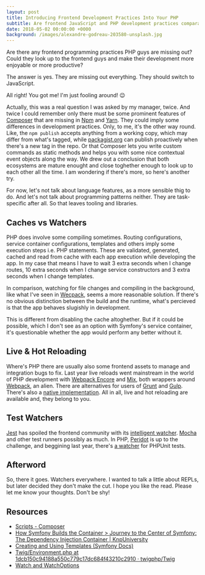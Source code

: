 ```yaml
---
layout: post
title: Introducing Frontend Development Practices Into Your PHP
subtitle: Are frontend JavaScript and PHP development practices comparable?
date: 2018-05-02 00:00:00 +0000
background: /images/alexandre-godreau-203580-unsplash.jpg
---
```


Are there any frontend programming practices PHP guys are missing out? Could they look up to the frontend guys and make their development more enjoyable or more productive?

The answer is yes. They are missing out everything. They should switch to JavaScript.

All right! You got me! I'm just fooling around! 😉

Actually, this was a real question I was asked by my manager, twice. And twice I could remember only there must be some prominent features of [Composer](https://getcomposer.org/) that are missing in [Npm](https://docs.npmjs.com/) and [Yarn](https://yarnpkg.com/en/). They could imply some differences in development practices. Only, to me, it's the other way round. Like, the `npm publish` accepts anything from a working copy, which may differ from what's tagged, while [packagist.org](https://packagist.org/) can publish proactively when there's a new tag in the repo. Or that Composer lets you write custom commands as static methods and helps you with some nice contextual event objects along the way. We drew out a conclusion that both ecosystems are mature enought and close toghether enough to look up to each other all the time. I am wondering if there's more, so here's another try.

For now, let's not talk about language features, as a more sensible thig to do. And let's not talk about programming patterns neither. They are task-specific after all. So that leaves tooling and libraries.

## Caches vs Watchers

PHP does involve some compiling sometimes. Routing configurations, service container configurations, templates and others imply some execution steps i.e. PHP statements. These are validated, generated, cached and read from cache with each app execution while developing the app. In my case that means I have to wait 3 extra seconds when I change routes, 10 extra seconds when I change service constructors and 3 extra seconds when I change templates.

In comparison, watching for file changes and compiling in the background, like what I've seen in [Wecpack](https://webpack.js.org/), seems a more reasonable solution. If there's no obvious distinction between the build and the runtime, what's percieved is that the app behaves slugishly in development.

This is different from disabling the cache altoghether. But if it could be possible, which I don't see as an option with Symfony's service container, it's questionable whether the app would perform any better without it.

## Live & Hot Reloading

Where's PHP there are usually also some frontend assets to manage and integration bugs to fix. Last year live reloads went mainstream in the world of PHP development with [Webpack Encore](https://symfony.com/doc/current/frontend.html) and [Mix](https://laravel.com/docs/5.4/mix), both wrappers around [Webpack](https://webpack.js.org/), an alien. There are alternatives for users of [Grunt](https://gruntjs.com/) and [Gulp](https://gulpjs.com/). There's also a [native implementation](https://github.com/RickySu/php-livereload). All in all, live and hot reloading are available and, they belong to you.

## Test Watchers

[Jest](https://facebook.github.io/jest/en/) has spoiled the frontend community with its [intelligent watcher](https://facebook.github.io/jest/docs/en/cli.html#watch). [Mocha](https://github.com/mochajs/mocha) and other test runners possibly as much. In PHP, [Peridot](http://peridot-php.github.io/) is up to the challenge, and beggining last year, there's [a watcher](https://github.com/spatie/phpunit-watcher) for PHPUnit tests.

## Afterword

So, there it goes. Watchers everywhere. I wanted to talk a little about REPLs, but later decided they don't make the cut. I hope you like the read. Please let me know your thoughts. Don't be shy!

## Resources

- [Scripts - Composer](https://getcomposer.org/doc/articles/scripts.md)
- [How Symfony Builds the Container > Journey to the Center of Symfony: The Dependency Injection Container \| KnpUniversity](https://knpuniversity.com/screencast/symfony-journey-di/symfony-builds-the-container)
- [Creating and Using Templates (Symfony Docs)](https://symfony.com/doc/current/templating.html#twig-template-caching)
- [Twig/Environment.php at 1dcb150c94188a550c779c17dc684f43210c2910 · twigphp/Twig](https://github.com/twigphp/Twig/blob/1dcb150c94188a550c779c17dc684f43210c2910/lib/Twig/Environment.php#L348)
- [Watch and WatchOptions](https://webpack.js.org/configuration/watch/)
